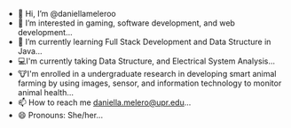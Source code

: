 - 👋 Hi, I’m @daniellameleroo
- 👀 I’m interested in gaming, software development, and web development...
- 🌱 I’m currently learning Full Stack Development and Data Structure in Java...
- 💻I'm currently taking Data Structure, and Electrical System Analysis...
- 🐮I'm enrolled in a undergraduate research in developing smart animal farming by using images, sensor, and information technology to monitor animal health...
- 📫 How to reach me daniella.melero@upr.edu...
- 😄 Pronouns: She/her...

